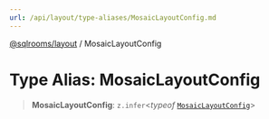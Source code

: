 ```yaml
---
url: /api/layout/type-aliases/MosaicLayoutConfig.md
---
```

[@sqlrooms/layout](../index.md) / MosaicLayoutConfig

# Type Alias: MosaicLayoutConfig

> **MosaicLayoutConfig**: `z.infer`<*typeof* [`MosaicLayoutConfig`](../variables/MosaicLayoutConfig.md)>
